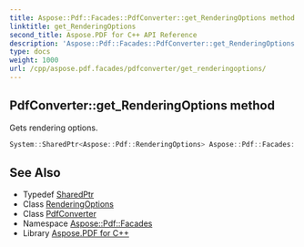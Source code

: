 ```yaml
---
title: Aspose::Pdf::Facades::PdfConverter::get_RenderingOptions method
linktitle: get_RenderingOptions
second_title: Aspose.PDF for C++ API Reference
description: 'Aspose::Pdf::Facades::PdfConverter::get_RenderingOptions method. Gets rendering options in C++.'
type: docs
weight: 1000
url: /cpp/aspose.pdf.facades/pdfconverter/get_renderingoptions/
---
```

## PdfConverter::get_RenderingOptions method


Gets rendering options.

```cpp
System::SharedPtr<Aspose::Pdf::RenderingOptions> Aspose::Pdf::Facades::PdfConverter::get_RenderingOptions() const
```

## See Also

* Typedef [SharedPtr](../../../system/sharedptr/)
* Class [RenderingOptions](../../../aspose.pdf/renderingoptions/)
* Class [PdfConverter](../)
* Namespace [Aspose::Pdf::Facades](../../)
* Library [Aspose.PDF for C++](../../../)
